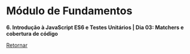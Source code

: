 # Módulo de Fundamentos

**6. Introdução à JavaScript ES6 e Testes Unitários | Dia 03: Matchers e cobertura de código**

[Retornar](https://github.com/zstgar/TRYBE)

